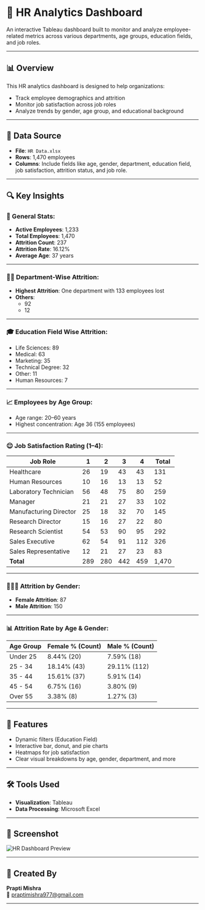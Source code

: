 # 💼 HR Analytics Dashboard

An interactive Tableau dashboard built to monitor and analyze employee-related metrics across various departments, age groups, education fields, and job roles.

---

## 📊 Overview

This HR analytics dashboard is designed to help organizations:
- Track employee demographics and attrition
- Monitor job satisfaction across job roles
- Analyze trends by gender, age group, and educational background

---

## 📁 Data Source

- **File**: `HR Data.xlsx`
- **Rows**: 1,470 employees
- **Columns**: Include fields like age, gender, department, education field, job satisfaction, attrition status, and job role.

---

## 🔍 Key Insights

### 👥 General Stats:
- **Active Employees**: 1,233
- **Total Employees**: 1,470
- **Attrition Count**: 237
- **Attrition Rate**: 16.12%
- **Average Age**: 37 years

---

### 🧑‍💼 Department-Wise Attrition:
- **Highest Attrition**: One department with 133 employees lost
- **Others**:
  - 92
  - 12

---

### 🎓 Education Field Wise Attrition:
- Life Sciences: 89
- Medical: 63
- Marketing: 35
- Technical Degree: 32
- Other: 11
- Human Resources: 7

---

### 📈 Employees by Age Group:
- Age range: 20–60 years
- Highest concentration: Age 36 (155 employees)

---

### 😌 Job Satisfaction Rating (1–4):
| Job Role                | 1   | 2   | 3   | 4   | Total |
|-------------------------|-----|-----|-----|-----|-------|
| Healthcare              | 26  | 19  | 43  | 43  | 131   |
| Human Resources         | 10  | 16  | 13  | 13  | 52    |
| Laboratory Technician   | 56  | 48  | 75  | 80  | 259   |
| Manager                 | 21  | 21  | 27  | 33  | 102   |
| Manufacturing Director  | 25  | 18  | 32  | 70  | 145   |
| Research Director       | 15  | 16  | 27  | 22  | 80    |
| Research Scientist      | 54  | 53  | 90  | 95  | 292   |
| Sales Executive         | 62  | 54  | 91  | 112 | 326   |
| Sales Representative    | 12  | 21  | 27  | 23  | 83    |
| **Total**               | 289 | 280 | 442 | 459 | 1,470 |

---

### 🧑‍🤝‍🧑 Attrition by Gender:
- **Female Attrition**: 87
- **Male Attrition**: 150

---

### 📊 Attrition Rate by Age & Gender:

| Age Group   | Female % (Count) | Male % (Count) |
|-------------|------------------|----------------|
| Under 25    | 8.44% (20)       | 7.59% (18)     |
| 25 - 34     | 18.14% (43)      | 29.11% (112)   |
| 35 - 44     | 15.61% (37)      | 5.91% (14)     |
| 45 - 54     | 6.75% (16)       | 3.80% (9)      |
| Over 55     | 3.38% (8)        | 1.27% (3)      |

---

## 📌 Features

- Dynamic filters (Education Field)
- Interactive bar, donut, and pie charts
- Heatmaps for job satisfaction
- Clear visual breakdowns by age, gender, department, and more

---

## 🛠️ Tools Used

- **Visualization**: Tableau
- **Data Processing**: Microsoft Excel

---

## 📸 Screenshot

![HR Dashboard Preview](Screenshot%202025-06-28%20232806.png)

---

## 👤 Created By

**Prapti Mishra**  
📧 [praptimishra977@gmail.com](mailto:praptimishra977@gmail.com)

---
